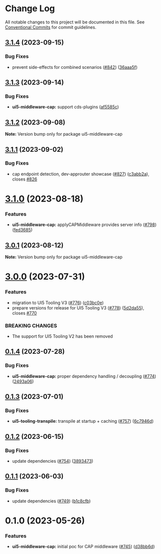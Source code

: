# Change Log

All notable changes to this project will be documented in this file.
See [Conventional Commits](https://conventionalcommits.org) for commit guidelines.

## [3.1.4](https://github.com/ui5-community/ui5-ecosystem-showcase/compare/ui5-middleware-cap@3.1.3...ui5-middleware-cap@3.1.4) (2023-09-15)


### Bug Fixes

* prevent side-effects for combined scenarios ([#842](https://github.com/ui5-community/ui5-ecosystem-showcase/issues/842)) ([36aaa5f](https://github.com/ui5-community/ui5-ecosystem-showcase/commit/36aaa5f8d8b8404725250664704a560229055943))





## [3.1.3](https://github.com/ui5-community/ui5-ecosystem-showcase/compare/ui5-middleware-cap@3.1.2...ui5-middleware-cap@3.1.3) (2023-09-14)


### Bug Fixes

* **ui5-middleware-cap:** support cds-plugins ([af5585c](https://github.com/ui5-community/ui5-ecosystem-showcase/commit/af5585cdaf32d783204ed49122a53d987add2f08))





## [3.1.2](https://github.com/ui5-community/ui5-ecosystem-showcase/compare/ui5-middleware-cap@3.1.1...ui5-middleware-cap@3.1.2) (2023-09-08)

**Note:** Version bump only for package ui5-middleware-cap





## [3.1.1](https://github.com/ui5-community/ui5-ecosystem-showcase/compare/ui5-middleware-cap@3.1.0...ui5-middleware-cap@3.1.1) (2023-09-02)


### Bug Fixes

* cap endpoint detection, dev-approuter showcase ([#827](https://github.com/ui5-community/ui5-ecosystem-showcase/issues/827)) ([c3abb2a](https://github.com/ui5-community/ui5-ecosystem-showcase/commit/c3abb2aeb23ff7a1dced632c8b2e1abad168e274)), closes [#826](https://github.com/ui5-community/ui5-ecosystem-showcase/issues/826)





# [3.1.0](https://github.com/ui5-community/ui5-ecosystem-showcase/compare/ui5-middleware-cap@3.0.1...ui5-middleware-cap@3.1.0) (2023-08-18)


### Features

* **ui5-middleware-cap:** applyCAPMiddleware provides server info ([#798](https://github.com/ui5-community/ui5-ecosystem-showcase/issues/798)) ([fed3685](https://github.com/ui5-community/ui5-ecosystem-showcase/commit/fed368521e604e6aeb85a6a0fc1eb85d6b120622))





## [3.0.1](https://github.com/ui5-community/ui5-ecosystem-showcase/compare/ui5-middleware-cap@3.0.0...ui5-middleware-cap@3.0.1) (2023-08-12)

**Note:** Version bump only for package ui5-middleware-cap





# [3.0.0](https://github.com/ui5-community/ui5-ecosystem-showcase/compare/ui5-middleware-cap@0.1.4...ui5-middleware-cap@3.0.0) (2023-07-31)


### Features

* migration to UI5 Tooling V3 ([#776](https://github.com/ui5-community/ui5-ecosystem-showcase/issues/776)) ([c03bc0e](https://github.com/ui5-community/ui5-ecosystem-showcase/commit/c03bc0e8a8d0b55d38510164c885022e11b597e6))
* prepare versions for release for UI5 Tooling V3 ([#778](https://github.com/ui5-community/ui5-ecosystem-showcase/issues/778)) ([5d2da55](https://github.com/ui5-community/ui5-ecosystem-showcase/commit/5d2da55e77513e026377aca799c413560c651f56)), closes [#770](https://github.com/ui5-community/ui5-ecosystem-showcase/issues/770)


### BREAKING CHANGES

* The support for UI5 Tooling V2 has been removed





## [0.1.4](https://github.com/ui5-community/ui5-ecosystem-showcase/compare/ui5-middleware-cap@0.1.3...ui5-middleware-cap@0.1.4) (2023-07-28)


### Bug Fixes

* **ui5-middleware-cap:** proper dependency handling / decoupling ([#774](https://github.com/ui5-community/ui5-ecosystem-showcase/issues/774)) ([2493a06](https://github.com/ui5-community/ui5-ecosystem-showcase/commit/2493a06ad04e9e55298a5cc8df5a638efc0604a1))





## [0.1.3](https://github.com/ui5-community/ui5-ecosystem-showcase/compare/ui5-middleware-cap@0.1.2...ui5-middleware-cap@0.1.3) (2023-07-01)


### Bug Fixes

* **ui5-tooling-transpile:** transpile at startup + caching ([#757](https://github.com/ui5-community/ui5-ecosystem-showcase/issues/757)) ([6c7946d](https://github.com/ui5-community/ui5-ecosystem-showcase/commit/6c7946d05abf34f11c6ad8ad593f3d418272527e))





## [0.1.2](https://github.com/ui5-community/ui5-ecosystem-showcase/compare/ui5-middleware-cap@0.1.1...ui5-middleware-cap@0.1.2) (2023-06-15)


### Bug Fixes

* update dependencies ([#754](https://github.com/ui5-community/ui5-ecosystem-showcase/issues/754)) ([3893473](https://github.com/ui5-community/ui5-ecosystem-showcase/commit/389347300795cfed881dc8be72eeb59d1bf45fff))





## [0.1.1](https://github.com/ui5-community/ui5-ecosystem-showcase/compare/ui5-middleware-cap@0.1.0...ui5-middleware-cap@0.1.1) (2023-06-03)

### Bug Fixes

- update dependencies ([#749](https://github.com/ui5-community/ui5-ecosystem-showcase/issues/749)) ([b1c8cfb](https://github.com/ui5-community/ui5-ecosystem-showcase/commit/b1c8cfb4da1dcd0ae91bee181f539684d767d067))

# 0.1.0 (2023-05-26)

### Features

- **ui5-middleware-cap:** initial poc for CAP middleware ([#745](https://github.com/ui5-community/ui5-ecosystem-showcase/issues/745)) ([d38bb6d](https://github.com/ui5-community/ui5-ecosystem-showcase/commit/d38bb6db80ff2d569ea48211bc44224ee4ac0295))
